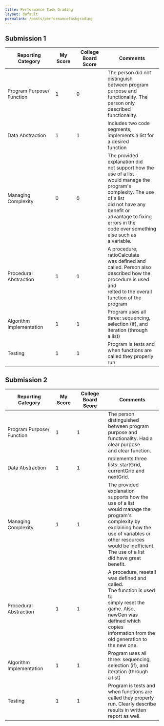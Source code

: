 ```yaml
---
title: Performance Task Grading
layout: default
permalink: /posts/performancetaskgrading
---
```

## Submission 1
| Reporting Category        | My Score | College Board Score | Comments                                                                                                                                                                                                                                                    |
|---------------------------|----------|---------------------|-------------------------------------------------------------------------------------------------------------------------------------------------------------------------------------------------------------------------------------------------------------|
| Program Purpose/ Function | 1        | 0                   | The person did not distinguish<br>between program purpose and <br>functionality. The person only <br>described functionality.                                                                                                                               |
| Data Abstraction          | 1        | 1                   | Includes two code segments, <br>implements a list for a desired <br>function                                                                                                                                                                                |
| Managing Complexity       | 0        | 0                   | The provided explanation did<br>not support how the use of a list<br>would manage the program's <br>complexity. The use of a list <br>did not have any benefit or <br>advantage to fixing errors in the<br>code over something else such as<br>a variable.  |
| Procedural Abstraction    | 1        | 1                   | A procedure, ratioCalculate <br>was defined and called. Person also <br>described how the procedure is used and<br>relted to the overall function of the <br>program                                                                                        |
| Algorithm Implementation  | 1        | 1                   | Program uses all three: sequencing, <br>selection (if), and iteration (through <br>a list)                                                                                                                                                                  |
| Testing                   | 1        | 1                   | Program is tests and when functions are<br>called they properly run.                                                                                                                                                                                        |
## Submission 2
| Reporting Category        | My Score | College Board Score | Comments                                                                                                                                                                                                                                     |
|---------------------------|----------|---------------------|----------------------------------------------------------------------------------------------------------------------------------------------------------------------------------------------------------------------------------------------|
| Program Purpose/ Function | 1        | 1                   | The person distinguished<br>between program purpose and <br>functionality. Had a clear purpose <br>and clear function.                                                                                                                       |
| Data Abstraction          | 1        | 1                   | mplements three lists: startGrid, <br>currentGrid and nextGrid.                                                                                                                                                                              |
| Managing Complexity       | 1        | 1                   | The provided explanation<br>supports how the use of a list<br>would manage the program's <br>complexity by explaining how the<br>use of variables or other resources <br>would be inefficient. The use of a list <br>did have great benefit. |
| Procedural Abstraction    | 1        | 1                   | A procedure, resetall<br>was defined and called. <br>The function is used to <br>simply reset the game. Also, <br>newGen was defined which copies<br>information from the old generation to <br>the new one.                                 |
| Algorithm Implementation  | 1        | 1                   | Program uses all three: sequencing, <br>selection (if), and iteration (through <br>a list)                                                                                                                                                   |
| Testing                   | 1        | 1                   | Program is tests and when functions are<br>called they properly run. Clearly describe <br>results in written report as well.                                                                                                                 |